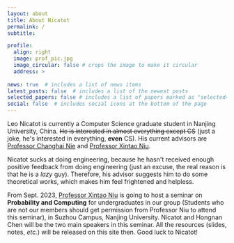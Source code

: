 ```yaml
---
layout: about
title: About Nicatot
permalink: /
subtitle: 

profile:
  align: right
  image: prof_pic.jpg
  image_circular: false # crops the image to make it circular
  address: >
    
news: true  # includes a list of news items
latest_posts: false  # includes a list of the newest posts
selected_papers: false # includes a list of papers marked as "selected={true}"
social: false  # includes social icons at the bottom of the page
---
```


Leo Nicatot is currently a Computer Science graduate student in Nanjing University, China. ~~He is interested in almost everything except CS~~ (just a joke, he's interested in everything, **even** CS). His current advisors are [Professor Changhai Nie](https://gist.nju.edu.cn/changhai/public_html/) and [Professor Xintao Niu](https://niuxintao.github.io/).

Nicatot sucks at doing engineering, because he hasn't received enough positive feedback from doing engineering (just an excuse, the real reason is that he is a *lazy* guy). Therefore, his advisor suggests him to do some theoretical works, which makes him feel frightened and helpless.

From Sept. 2023, [Professor Xintao Niu](https://niuxintao.github.io/) is going to host a seminar on **Probability and Computing** for undergraduates in our group (Students who are not our members should get permission from Professor Niu to attend this seminar), in Suzhou Campus, Nanjing University. Nicatot and Hongnan Chen will be the two main speakers in this seminar. All the resources (slides, notes, *etc.*) will be released on this site then. Good luck to Nicatot!